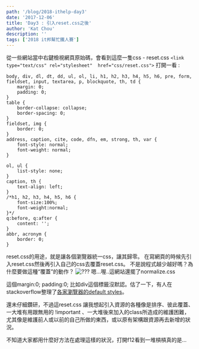 ```yaml
---
path: '/blog/2018-ithelp-day3'
date: '2017-12-06'
title: 'Day3 : 引入reset.css之後'
author: 'Kat Chou'
description: ''
tags: ['2018 it邦幫忙鐵人賽']
---
```


從一些網站當中右鍵檢視網頁原始碼，會看到這麼一隻css - reset.css
``<link type="text/css" rel="stylesheet"  href="css/reset.css">``
打開一看 :
```
body, div, dl, dt, dd, ul, ol, li, h1, h2, h3, h4, h5, h6, pre, form, fieldset, input, textarea, p, blockquote, th, td {
    margin: 0;
    padding: 0;
}
table {
    border-collapse: collapse;
    border-spacing: 0;
}
fieldset, img {
    border: 0;
}
address, caption, cite, code, dfn, em, strong, th, var {
    font-style: normal;
    font-weight: normal;
}

ol, ul {
    list-style: none;
}
caption, th {
    text-align: left;
}
/*h1, h2, h3, h4, h5, h6 {
	font-size:100%;
	font-weight:normal;
}*/
q:before, q:after {
    content: '';
}
abbr, acronym {
    border: 0;
}
```
reset.css的用途，就是讓各個瀏覽器統一css，讓其歸零。
在寫網頁的時候先引入reset.css然後再引入自己的css去覆蓋reset.css。
不是說程式越少越好嗎？為什麼要做這種“覆蓋”的動作？
![???](https://upload-images.jianshu.io/upload_images/4119783-8d05340bdc6b1b72.png?imageMogr2/auto-orient/strip%7CimageView2/2/w/1240)
嗯...喔..這網站還擺了normalize.css

這個margin:0; padding:0; 比如div這個標籤沒默認。估了一下，有人在stackoverflow整理了[各家瀏覽器的default styles](https://stackoverflow.com/questions/6867254/browsers-default-css-for-html-elements)。

還未仔細鑽研，不過這reset.css 讓我想起引入資源的各種像是排序、彼此覆蓋、一大堆有用跟無用的 !important 、一大堆後來加入的class所造成的維護困難， 尤其像是維護前人或以前的自己所做的東西，或以原有架構跟資源再去新增的狀況。

不知道大家都用什麼好方法在處理這樣的狀況，打開f12看到一堆槓槓真的是...



